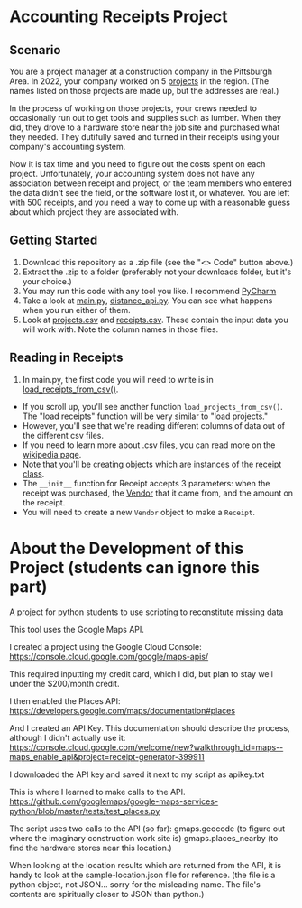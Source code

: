 # Accounting Receipts Project
## Scenario
You are a project manager at a construction company in the Pittsburgh Area. In 2022, your company worked on 5 [projects](https://github.com/plight-chatham/accounting-receipts/blob/f2152a86a58f2008982e26cdec5022053c994126/data/projects.csv#L1) in the region. (The names listed on those projects are made up, but the addresses are real.)

In the process of working on those projects, your crews needed to occasionally run out to get tools and supplies such as lumber. When they did, they drove to a hardware store near the job site and purchased what they needed. They dutifully saved and turned in their receipts using your company's accounting system.

Now it is tax time and you need to figure out the costs spent on each project. Unfortunately, your accounting system does not have any association between receipt and project, or the team members who entered the data didn't see the field, or the software lost it, or whatever. You are left with 500 receipts, and you need a way to come up with a reasonable guess about which project they are associated with.

## Getting Started
1. Download this repository as a .zip file (see the "<> Code" button above.)
2. Extract the .zip to a folder (preferably not your downloads folder, but it's your choice.)
3. You may run this code with any tool you like. I recommend [PyCharm](https://jetbrains.com/pycharm/download/)
4. Take a look at [main.py](https://github.com/plight-chatham/accounting-receipts/blob/main/main.py), [distance_api.py](https://github.com/plight-chatham/accounting-receipts/blob/main/distance_api.py). You can see what happens when you run either of them.
5. Look at [projects.csv](https://github.com/plight-chatham/accounting-receipts/blob/main/data/projects.csv) and [receipts.csv](https://github.com/plight-chatham/accounting-receipts/blob/main/data/receipts.csv). These contain the input data you will work with. Note the column names in those files.

## Reading in Receipts
1. In main.py, the first code you will need to write is in [load_receipts_from_csv()](https://github.com/plight-chatham/accounting-receipts/blob/0dbe25569f06c69fe1ca5bfe3f4d61c2b1eb7f9b/main.py#L57).
  * If you scroll up, you'll see another function `load_projects_from_csv()`. The "load receipts" function will be very similar to "load projects."
  * However, you'll see that we're reading different columns of data out of the different csv files.
  * If you need to learn more about .csv files, you can read more on the [wikipedia page](https://en.wikipedia.org/wiki/Comma-separated_values).
  * Note that you'll be creating objects which are instances of the [receipt class](https://github.com/plight-chatham/accounting-receipts/blob/0dbe25569f06c69fe1ca5bfe3f4d61c2b1eb7f9b/receipt_classes.py#L57).
  * The `__init__` function for Receipt accepts 3 parameters: when the receipt was purchased, the [Vendor](https://github.com/plight-chatham/accounting-receipts/blob/0dbe25569f06c69fe1ca5bfe3f4d61c2b1eb7f9b/receipt_classes.py#L32) that it came from, and the amount on the receipt.
  * You will need to create a new `Vendor` object to make a `Receipt`.



# About the Development of this Project (students can ignore this part)
A project for python students to use scripting to reconstitute missing data


This tool uses the Google Maps API.

I created a project using the Google Cloud Console:
https://console.cloud.google.com/google/maps-apis/

This required inputting my credit card, which I did, but plan to stay well under the $200/month credit.

I then enabled the Places API:
https://developers.google.com/maps/documentation#places

And I created an API Key. This documentation should describe the process, although I didn't actually use it:
https://console.cloud.google.com/welcome/new?walkthrough_id=maps--maps_enable_api&project=receipt-generator-399911

I downloaded the API key and saved it next to my script as apikey.txt

This is where I learned to make calls to the API.
https://github.com/googlemaps/google-maps-services-python/blob/master/tests/test_places.py

The script uses two calls to the API (so far):
gmaps.geocode (to figure out where the imaginary construction work site is)
gmaps.places_nearby (to find the hardware stores near this location.)

When looking at the location results which are returned from the API, it is handy to look at the sample-location.json file for reference. 
(the file is a python object, not JSON... sorry for the misleading name. The file's contents are spiritually closer to JSON than python.)
